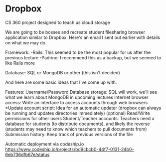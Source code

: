 Dropbox
=======

CS 360 project designed to teach us cloud storage

We are going to be bosses and recreate student filesharing browser application similar to Dropbox. Here's an email I sent out earlier with details on what we may do.

Framework:
-Rails: This seemed to be the most popular for us after the previous lecture
-Padrino: I recommend this as a backup, but we seemed to like Rails more

Database: SQL or MongoDB or other (this isn't decided)

And here are some basic ideas that I've come up with.

Features:
Username/Password Database storage: SQL will work, we'll see what we learn about MongoDB in upcoming lectures
Internet browser access: Write an interface to access accounts through web browsers
*Update account script: Idea for an automatic updater (dropbox can always be running and updates directories immediately) (optional)
Read/Write permissions for other users
Student/Teacher accounts: Teachers need a database for students (to distribute documents), and likely the reverse (students may need to know which teachers to pull documents from)
Submission history: Keep track of previous versions of the file


Automatic deployment via codeship.io
https://www.codeship.io/projects/bd9cbcb0-44f7-0131-24b0-6eb736dfb67e/status
